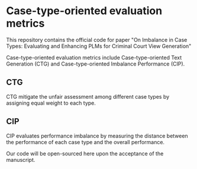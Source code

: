 # Case-type-oriented evaluation metrics

This repository contains the official code for paper "On Imbalance in Case Types: Evaluating and Enhancing PLMs for Criminal Court View Generation"

Case-type-oriented evaluation metrics include Case-type-oriented Text Generation (CTG) and Case-type-oriented Imbalance Performance (CIP).

## CTG

CTG mitigate the unfair assessment among different case types by assigning equal weight to each type.

## CIP

CIP evaluates performance imbalance by measuring the distance between the performance of each case type and the overall performance.


Our code will be open-sourced here upon the acceptance of the manuscript.

